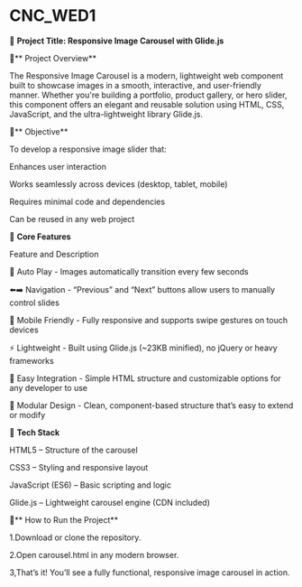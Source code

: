 # CNC_WED1


🚀 **Project Title: Responsive Image Carousel with Glide.js**


🧠** Project Overview**

The Responsive Image Carousel is a modern, lightweight web component built to showcase images in a smooth, interactive, and user-friendly manner. Whether you're building a portfolio, product gallery, or hero slider, this component offers an elegant and reusable solution using HTML, CSS, JavaScript, and the ultra-lightweight library Glide.js.


🎯** Objective**

To develop a responsive image slider that:

Enhances user interaction

Works seamlessly across devices (desktop, tablet, mobile)

Requires minimal code and dependencies

Can be reused in any web project


🌟 **Core Features**

Feature  and                                               	Description

🔁 Auto Play     -                       	Images automatically transition every few seconds

⬅️➡️ Navigation	 -                       “Previous” and “Next” buttons allow users to manually control slides

📱 Mobile Friendly   -                    	Fully responsive and supports swipe gestures on touch devices

⚡ Lightweight	    -                      Built using Glide.js (~23KB minified), no jQuery or heavy frameworks

🔧 Easy Integration	    -                  Simple HTML structure and customizable options for any developer to use

🧩 Modular Design      -                 	Clean, component-based structure that’s easy to extend or modify


🧰 **Tech Stack**

HTML5 – Structure of the carousel

CSS3 – Styling and responsive layout

JavaScript (ES6) – Basic scripting and logic

Glide.js – Lightweight carousel engine (CDN included)


🧪** How to Run the Project**

1.Download or clone the repository.

2.Open carousel.html in any modern browser.

3,That’s it! You’ll see a fully functional, responsive image carousel in action.
